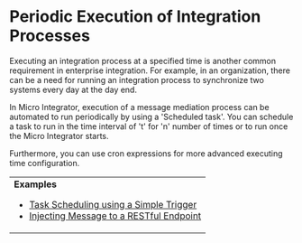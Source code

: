 # Periodic Execution of Integration Processes

Executing an integration process at a specified time is another common requirement in enterprise integration. For example, in an organization, there can be a need for running an integration process to synchronize two systems every day at the day end.  

In Micro Integrator, execution of a message mediation process can be automated to run periodically by using a 'Scheduled task'. You can schedule a task to run in the time interval of 't' for 'n' number of times or to run once the Micro Integrator starts. 

Furthermore, you can use cron expressions for more advanced executing time configuration.

<table>
	<tr>
		<td>
			<b>Examples</b></br>
			<ul>
				<li>
					<a href="../../../use-cases/examples/scheduled-tasks/task-scheduling-simple-trigger">Task Scheduling using a Simple Trigger</a>
				</li>
				<li>
					<a href="../../../use-cases/examples/scheduled-tasks/injecting-messages-to-rest-endpoint">Injecting Message to a RESTful Endpoint</a>
				</li>
			</ul>
		</td>
	</tr>
</table>

